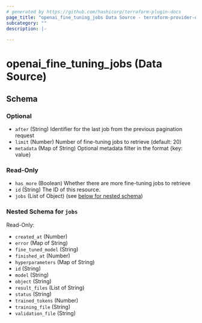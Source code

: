 ```yaml
---
# generated by https://github.com/hashicorp/terraform-plugin-docs
page_title: "openai_fine_tuning_jobs Data Source - terraform-provider-openai"
subcategory: ""
description: |-
  
---
```


# openai_fine_tuning_jobs (Data Source)





<!-- schema generated by tfplugindocs -->
## Schema

### Optional

- `after` (String) Identifier for the last job from the previous pagination request
- `limit` (Number) Number of fine-tuning jobs to retrieve (default: 20)
- `metadata` (Map of String) Optional metadata filter in the format {key: value}

### Read-Only

- `has_more` (Boolean) Whether there are more fine-tuning jobs to retrieve
- `id` (String) The ID of this resource.
- `jobs` (List of Object) (see [below for nested schema](#nestedatt--jobs))

<a id="nestedatt--jobs"></a>
### Nested Schema for `jobs`

Read-Only:

- `created_at` (Number)
- `error` (Map of String)
- `fine_tuned_model` (String)
- `finished_at` (Number)
- `hyperparameters` (Map of String)
- `id` (String)
- `model` (String)
- `object` (String)
- `result_files` (List of String)
- `status` (String)
- `trained_tokens` (Number)
- `training_file` (String)
- `validation_file` (String)
